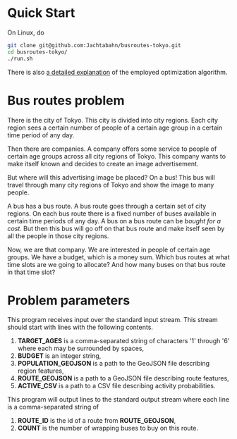 # Quick Start

On Linux, do
```bash
git clone git@github.com:Jachtabahn/busroutes-tokyo.git
cd busroutes-tokyo/
./run.sh
```

There is also [a detailed explanation](https://github.com/Jachtabahn/busroutes-tokyo/blob/master/explain/explain-algorithm.md) of the employed
optimization algorithm.

# Bus routes problem

There is the city of Tokyo. This city is divided into city regions. Each city region sees a certain number of people of a certain age group in a certain time period of any day.

Then there are companies. A company offers some service to people of certain age groups across all city regions of Tokyo. This company wants to make itself known and decides to create an image advertisement.

But where will this advertising image be placed? On a bus! This bus will travel through many city regions of Tokyo and show the image to many people.

A bus has a bus route. A bus route goes through a certain set of city regions. On each bus route there is a fixed number of buses available in certain time periods of any day. A bus on a bus route can be *bought for a cost*. But then this bus will go off on that bus route and make itself seen by all the people in those city regions.

Now, we are that company. We are interested in people of certain age groups. We have a budget, which is a money sum. Which bus routes at what time slots are we going to allocate? And how many buses on that bus route in that time slot?

# Problem parameters

This program receives input over the standard input stream. This stream should start with lines with the following contents.
1. **TARGET_AGES** is a comma-separated string of characters '1' through '6' where each may be surrounded by spaces,
2. **BUDGET** is an integer string,
3. **POPULATION_GEOJSON** is a path to the GeoJSON file describing region features,
4. **ROUTE_GEOJSON** is a path to a GeoJSON file describing route features,
5. **ACTIVE_CSV** is a path to a CSV file describing activity probabilities.

This program will output lines to the standard output stream where each line is a comma-separated string of
1. **ROUTE_ID** is the id of a route from **ROUTE_GEOJSON**,
2. **COUNT** is the number of wrapping buses to buy on this route.
